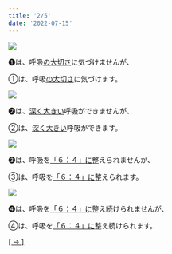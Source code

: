 ```yaml
---
title: '2/5'
date: '2022-07-15'
---
```

![](/images/a_01_.jpg)

➊は、呼吸[の大切さ]()に気づけませんが、

①は、呼吸[の大切さ]()に気づけます。

![](/images/a_02_.jpg)

➋は、[深く大きい]()呼吸ができませんが、

②は、[深く大きい]()呼吸ができます。

![](/images/a_03_.jpg)

➌は、呼吸を[「６：４」に]()整えられませんが、

③は、呼吸を[「６：４」に]()整えられます。

![](/images/a_04_.jpg)

➍は、呼吸を[「６：４」に]()整え続けられませんが、

④は、呼吸を[「６：４」に]()整え続けられます。

[[ → ]](/posts/03 "次へ")
